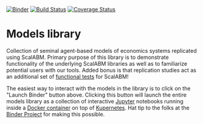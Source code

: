 [![Binder](http://mybinder.org/badge.svg)](http://mybinder.org/repo/ScalABM/models-library)
[![Build Status](https://travis-ci.org/ScalABM/models-library.svg?branch=master)](https://travis-ci.org/ScalABM/models-library)
[![Coverage Status](https://coveralls.io/repos/ScalABM/models-library/badge.svg?branch=master&service=github)](https://coveralls.io/github/ScalABM/models-library?branch=master)

# Models library
Collection of seminal agent-based models of economics systems replicated using ScalABM.  Primary purpose of this library is to demonstrate functionality of the underlying ScalABM libraries as well as to familiarize potential users with our tools.  Added bonus is that replication studies act as an additional set of [functional tests](https://en.wikipedia.org/wiki/Functional_testing) for ScalABM!

The easiest way to interact with the models in the library is to click on the "Launch Binder" button above.  Clicking this button will launch the entire models library as a collection of interactive [Jupyter](http://jupyter.org/) notebooks running inside a [Docker container](https://www.docker.com/) on top of [Kupernetes](http://kubernetes.io/). Hat tip to the folks at the [Binder Project](https://github.com/binder-project) for making this possible.
